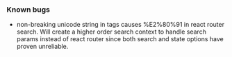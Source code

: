 ### Known bugs

- non-breaking unicode string in tags causes %E2%80%91 in react router search. Will create a higher order search context to handle search params instead of react router since both search and state options have proven unreliable.
